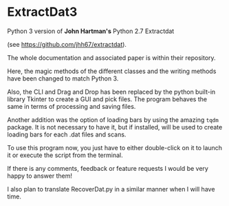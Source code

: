 # ExtractDat3

Python 3 version of **John Hartman's** Python 2.7 Extractdat 

(see https://github.com/jhh67/extractdat). 

The whole documentation and associated paper is within their repository.

Here, the magic methods of the different classes and the writing methods have been changed to match Python 3.

Also, the CLI and Drag and Drop has been replaced by the python built-in library Tkinter to create a GUI and pick files. The program behaves the same in terms of processing and saving files.

Another addition was the option of loading bars by using the amazing `tqdm` package. It is not necessary to have it, but if installed, will be used to create loading bars for each .dat files and scans. 

To use this program now, you just have to either double-click on it to launch it or execute the script from the terminal.

If there is any comments, feedback or feature requests I would be very happy to answer them!

I also plan to translate RecoverDat.py in a similar manner when I will have time.